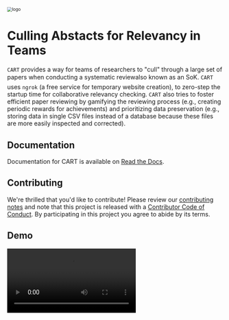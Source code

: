   

<img src="img/logo.svg" alt="logo" style="zoom:70%; display: block; margin: 0 auto" />



# Culling Abstacts for Relevancy in Teams

`CART` provides a way for teams of researchers to "cull" through a large set of papers when conducting a systematic review&#151;also known as an SoK. `CART` uses `ngrok` (a free service for temporary website creation), to zero-step the startup time for collaborative relevancy checking. `CART` also tries to foster efficient paper reviewing by gamifying the reviewing process (e.g., creating periodic rewards for achievements) and prioritizing data preservation (e.g., storing data in single CSV files instead of a database because these files are more easily inspected and corrected).  

## Documentation

Documentation for CART is available on [Read the Docs](https://CART.readthedocs.io/en/stable/index.html).

## Contributing

[code-of-conduct]: CODE_OF_CONDUCT.md

[Contributing]: CONTRIBUTING.md



We're thrilled that you'd like to contribute! Please review our [contributing notes][Contributing] and note that this project is released with a [Contributor Code of Conduct][code-of-conduct]. By participating in this project you agree to abide by its terms.

## Demo




<video controls src="img/demo.mov"></video>



 
